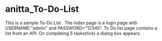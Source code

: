 # anitta_To-Do-List
This is a sample To-Do List .
 The index page is a login page with USERNAME:"admin" and PASSWORD="12345".
 To Do list page contains a list from an API. On completing 5 tasks(tick) a dialog box appears.
